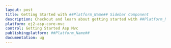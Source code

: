 ```yaml
---
layout: post
title: Getting Started with ##Platform_Name## Sidebar Component
description: Checkout and learn about getting started with ##Platform_Name## Sidebar component of Syncfusion Essential JS 2 and more details.
platform: ej2-asp-core-mvc
control: Getting Started Asp Mvc
publishingplatform: ##Platform_Name##
documentation: ug
---
```



<!-- this page will be redirected to 'getting-started.md'>